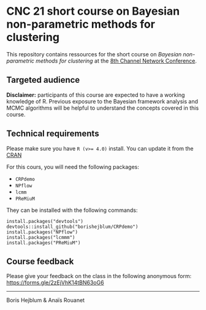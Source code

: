 # CNC 21 short course on Bayesian non-parametric methods for clustering

This repository contains ressources for the short course on *Bayesian non-parametric methods for clustering* at the [8th Channel Network Conference](https://cnc21.sciencesconf.org/).

## Targeted audience

**Disclaimer:** participants of this course are expected to have a working knowledge of R. Previous exposure to the Bayesian framework analysis and MCMC algorithms will be helpful to understand the concepts covered in this course.

## Technical requirements

Please make sure you have `R (v>= 4.0)` install. You can update it from the [CRAN](https://cran.r-project.org/)

For this cours, you will need the following packages:

 - `CRPdemo`
 - `NPflow`
 - `lcmm`
 - `PReMiuM`


They can be installed with the following commands:

```{r}
install.packages("devtools")
devtools::install_github("borishejblum/CRPdemo")
install.packages("NPflow")
install.packages("lcmmm")
install.packages("PReMiuM")
```

## Course feedback

Please give your feedback on the class in the following anonymous form:
https://forms.gle/2zEjVhK14tBN63oG6

----
Boris Hejblum & Anaïs Rouanet
